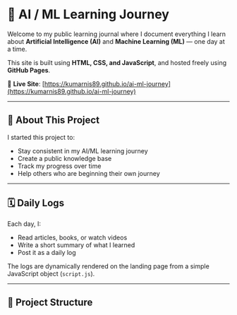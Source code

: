 # 🚀 AI / ML Learning Journey

Welcome to my public learning journal where I document everything I learn about **Artificial Intelligence (AI)** and **Machine Learning (ML)** — one day at a time.

This site is built using **HTML, CSS, and JavaScript**, and hosted freely using **GitHub Pages**.

📍 **Live Site**: [https://kumarnis89.github.io/ai-ml-journey](https://kumarnis89.github.io/ai-ml-journey)

---

## 🧠 About This Project

I started this project to:
- Stay consistent in my AI/ML learning journey
- Create a public knowledge base
- Track my progress over time
- Help others who are beginning their own journey

---

## 🗓️ Daily Logs

Each day, I:
- Read articles, books, or watch videos
- Write a short summary of what I learned
- Post it as a daily log

The logs are dynamically rendered on the landing page from a simple JavaScript object (`script.js`).

---

## 📂 Project Structure

